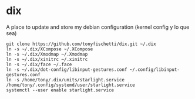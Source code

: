 dix
===

A place to update and store my debian configuration (kernel config y lo que sea)

    git clone https://github.com/tonyfischetti/dix.git ~/.dix
    ln -s ~/.dix/XCompose ~/.XCompose
    ln -s ~/.dix/Xmodmap ~/.Xmodmap
    ln -s ~/.dix/xinitrc ~/.xinitrc
    ln -s ~/.dix/face ~/.face
    ln -s ~/.dix/dot-config/libinput-gestures.conf ~/.config/libinput-gestures.conf
    ln -s /home/tony/.dix/units/starlight.service /home/tony/.config/systemd/user/starlight.service
    systemctl --user enable starlight.service

